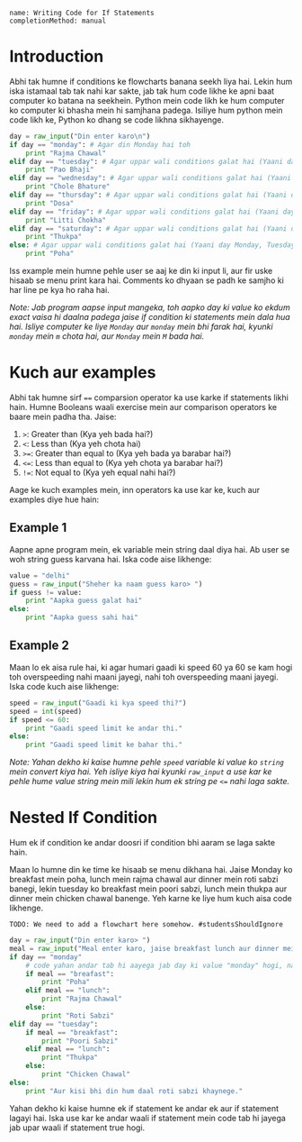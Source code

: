 ```ngMeta
name: Writing Code for If Statements
completionMethod: manual
```

# Introduction

Abhi tak humne if conditions ke flowcharts banana seekh liya hai. Lekin hum iska istamaal tab tak nahi kar sakte, jab tak hum code likhe ke apni baat computer ko batana na seekhein. Python mein code likh ke hum computer ko computer ki bhasha mein hi samjhana padega. Isiliye hum python mein code likh ke, Python ko dhang se code likhna sikhayenge.

```python
day = raw_input("Din enter karo\n")
if day == "monday": # Agar din Monday hai toh
	print "Rajma Chawal"
elif day == "tuesday": # Agar uppar wali conditions galat hai (Yaani day Monday nahi hai) aur day Tuesday hai toh
	print "Pao Bhaji"
elif day == "wednesday": # Agar uppar wali conditions galat hai (Yaani day Monday aur Tuesday nahi hai) aur day Wednesday hai toh
	print "Chole Bhature"
elif day == "thursday": # Agar uppar wali conditions galat hai (Yaani day Monday, Tuesday aur Wednesday nahi hai) aur day Thursday hai toh
	print "Dosa"
elif day == "friday": # Agar uppar wali conditions galat hai (Yaani day Monday, Tuesday, Wednesday aur Thursday nahi hai) aur day Friday hai toh
	print "Litti Chokha"
elif day == "saturday": # Agar uppar wali conditions galat hai (Yaani day Monday, Tuesday, Wednesday, Thursday aur Friday nahi hai) aur day Saturday hai toh
	print "Thukpa"
else: # Agar uppar wali conditions galat hai (Yaani day Monday, Tuesday, Wednesday, Thursday, Friday aur Saturday nahi hai)
	print "Poha"
```

Iss example mein humne pehle user se aaj ke din ki input li, aur fir uske hisaab se menu print kara hai. Comments ko dhyaan se padh ke samjho ki har line pe kya ho raha hai.

*Note: Jab program aapse input mangeka, toh aapko day ki value ko ekdum exact vaisa hi daalna padega jaise if condition ki statements mein dala hua hai. Isliye computer ke liye `Monday` aur `monday` mein bhi farak hai, kyunki `monday` mein `m` chota hai, aur `Monday` mein `M` bada hai.*

# Kuch aur examples

Abhi tak humne sirf `==` comparsion operator ka use karke if statements likhi hain. Humne Booleans waali exercise mein aur comparison operators ke baare mein padha tha. Jaise:

1. `>`: Greater than (Kya yeh bada hai?)
2. `<`: Less than (Kya yeh chota hai)
3. `>=`: Greater than equal to (Kya yeh bada ya barabar hai?)
4. `<=`: Less than equal to (Kya yeh chota ya barabar hai?)
5. `!=`: Not equal to (Kya yeh equal nahi hai?)

Aage ke kuch examples mein, inn operators ka use kar ke, kuch aur examples diye hue hain:

## Example 1
Aapne apne program mein, ek variable mein string daal diya hai. Ab user se woh string guess karvana hai. Iska code aise likhenge:

```python
value = "delhi"
guess = raw_input("Sheher ka naam guess karo> ")
if guess != value:
	print "Aapka guess galat hai"
else:
	print "Aapka guess sahi hai"
```

## Example 2
Maan lo ek aisa rule hai, ki agar humari gaadi ki speed 60 ya 60 se kam hogi toh overspeeding nahi maani jayegi, nahi toh overspeeding maani jayegi. Iska code kuch aise likhenge:

```python
speed = raw_input("Gaadi ki kya speed thi?")
speed = int(speed)
if speed <= 60:
	print "Gaadi speed limit ke andar thi."
else:
	print "Gaadi speed limit ke bahar thi."
```

*Note: Yahan dekho ki kaise humne pehle `speed` variable ki value ko `string` mein convert kiya hai. Yeh isliye kiya hai kyunki `raw_input` a use kar ke pehle hume value string mein mili lekin hum ek string pe `<=` nahi laga sakte.*

# Nested If Condition
Hum ek if condition ke andar doosri if condition bhi aaram se laga sakte hain.

Maan lo humne din ke time ke hisaab se menu dikhana hai. Jaise Monday ko breakfast mein poha, lunch mein rajma chawal aur  dinner mein roti sabzi banegi, lekin tuesday ko breakfast mein poori sabzi, lunch mein thukpa aur dinner mein chicken chawal banenge. Yeh karne ke liye hum kuch aisa code likhenge.

`TODO: We need to add a flowchart here somehow. #studentsShouldIgnore`

```python
day = raw_input("Din enter karo> ")
meal = raw_input("Meal enter karo, jaise breakfast lunch aur dinner mein se ek> ")
if day == "monday"
	# code yahan andar tab hi aayega jab day ki value "monday" hogi, nahi andar aayega hi nahi
	if meal == "breafast":
		print "Poha"
	elif meal == "lunch":
		print "Rajma Chawal"
	else:
		print "Roti Sabzi"
elif day == "tuesday":
	if meal == "breakfast":
		print "Poori Sabzi"
	elif meal == "lunch":
		print "Thukpa"
	else:
		print "Chicken Chawal"
else:
	print "Aur kisi bhi din hum daal roti sabzi khaynege."
```

Yahan dekho ki kaise humne ek if statement ke andar ek aur if statement lagayi hai. Iska use kar ke andar waali if statement mein code tab hi jayega jab upar waali if statement true hogi.